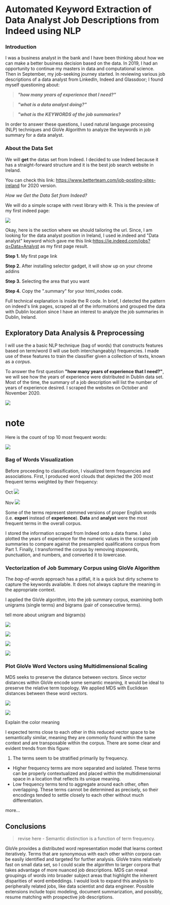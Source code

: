 # Automated Keyword Extraction of Data Analyst Job Descriptions from Indeed using NLP

### Introduction 

I was a business analyst in the bank and I have been thinking about how we can make a better business decision based on the data. In 2019, I had an opportunity to continue my masters in data and computational science. Then in September, my job-seeking journey started. In reviewing various job descriptions of a data analyst from LinkedIn, Indeed and Glassdoor; I found myself questioning about: 

>***"how many years of experience that I need?"***

>***"what is a data analyst doing?"***

>***"what is the KEYWORDS of the job summaries?***

In order to answer these questions, I used natural language processing (NLP) techniques and GloVe Algorithm to analyze the keywords in job summary for a data analyst. 

### About the Data Set
We will **get** the datas set from Indeed. I decided to use Indeed because it has a straight-forward structure and it is the best job search website in Ireland.

You can check this link: <https://www.betterteam.com/job-posting-sites-ireland> for 2020 version. 

*How we Get the Data Set from Indeed?*

We will do a simple scrape with rvest library with R. 
This is the preview of my first indeed page:

![](./image/indeed_summ.JPG)

Okay, here is the section where we should tailoring the url. Since, I am looking for the data analyst position in Ireland, I used ie.indeed and "Data analyst" keyword which gave me this link:<https://ie.indeed.com/jobs?q=Data+Analyst> as my first page result. 

**Step 1.** My first page link

**Step 2.** After installing selector gadget, it will show up on your chrome addins

**Step 3.** Selecting the area that you want

**Step 4.** Copy the ".summary" for your html_nodes code.

Full technical explanation is inside the R code. In brief, I detected the pattern on indeed's link pages, scraped all of the informations and grouped the data with Dublin location since I have an interest to analyze the job summaries in Dublin, Ireland.

## Exploratory Data Analysis & Preprocessing

I will use the a basic NLP technique (bag of words) that constructs features based on term/word (I will use both interchangeably) frequencies. I made use of these features to train the classifier given a collection of texts, known as a *corpus*. 

To answer the first question **"how many years of experience that I need?"**, we will see how the years of experience were distributed in Dublin data set. Most of the time, the summary of a job description will list the number of years of experience desired. I scraped the websites on October and November 2020.

![](./image/years.JPG)

# note

Here is the count of top 10 most frequent words:

![](./image/count10.JPG)

### Bag of Words Visualization

Before proceeding to classification, I visualized term frequencies and associations. First, I produced word clouds that depicted the 200 most frequent terms weighted by their frequency:

Oct 
![](./image/wordcloudoct.JPG)

Nov
![](./image/wordcloud.gif)

Some of the terms represent stemmed versions of proper English words (i.e. **experi** instead of **experience**). **Data** and **analyst** were the most frequent terms in the overall corpus. 

I stored the information scraped from Indeed onto a data frame. I also plotted the years of experience for the numeric values in the scraped job summaries to compare against the presampled qualifications corpus from Part 1. Finally, I transformed the corpus by removing stopwords, punctuation, and numbers, and converted it to lowercase. 

### Vectorization of Job Summary Corpus using GloVe Algorithm
The *bag-of-words* approach has a pitfall, it is a quick but dirty scheme to capture the keywords available. It does not always capture the meaning in the appropriate context. 

I applied the GloVe algorithm, into the job summary corpus, examining both unigrams (single terms) and bigrams (pair of consecutive terms). 

tell more about unigram and bigram(s)

![](./image/WV_OCT.JPG)

![](./image/wv.JPG)

![](./image/BA_DA.JPG)

![](./image/BA_DA_OCT.JPG)

### Plot GloVe Word Vectors using Multidimensional Scaling

MDS seeks to preserve the distance between vectors. Since vector distances within GloVe encode some semantic meaning, it would be ideal to preserve the relative term topology. We applied MDS with Euclidean distances between these word vectors.  

![](./image/MDS_OCT.JPG)

![](./image/MDS.JPG)

Explain the color meaning

I expected terms close to each other in this reduced vector space to be semantically similar, meaning they are commonly found within the same context and are transposable within the corpus. There are some clear and evident trends from this figure:

1.  The terms seem to be stratified primarily by frequency. 
- Higher frequency terms are more separated and isolated. These terms can be properly contextualized and placed within the multidimensional space in a location that reflects its unique meaning. 
- Low frequency terms tend to aggregate around each other, often overlapping. These terms cannot be determined as precisely, so their encodings tended to settle closely to each other without much differentiation. 

more...

## Conclusions

> revise here - Semantic distinction is a function of term frequency. 

GloVe provides a distributed word representation model that learns context iteratively. Terms that are synonymous with each other within corpora can be easily identified and targeted for further analysis. GloVe trains relatively fast on small data set, so I could scale the algorithm to larger corpora that takes advantage of more nuanced job descriptions. MDS can reveal groupings of words into broader subject areas that highlight the inherent disparities of word embeddings. I would look to expand this analysis to peripherally related jobs, like data scientist and data engineer. Possible extensions include topic modeling, document summarization, and possibly, resume matching with prospective job descriptions.  
